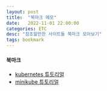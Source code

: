 ```yaml
---
layout: post
title:  "북마크 메모"
date:   2022-11-01 22:00:00
categories: ETC
desc: "참조할만한 사이트들 북마크 모아보기"
tags: bookmark
---
```


#### 북마크

- [kubernetes 튜토리얼][kubetutorials]
- [minikube 튜토리얼][minikube]


[kubetutorials]: https://kubernetes.io/ko/docs/tutorials/kubernetes-basics/
[minikube]: https://minikube.sigs.k8s.io/docs/start/